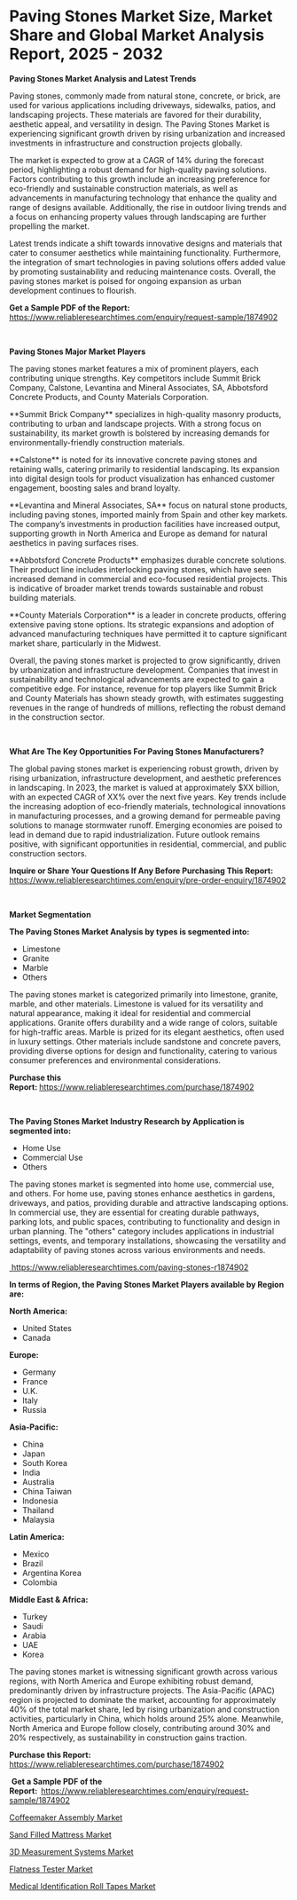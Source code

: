 <p><h1>Paving Stones Market Size, Market Share and Global Market Analysis Report, 2025 - 2032</h1></p><p><strong>Paving Stones Market Analysis and Latest Trends</strong></p>
<p><p>Paving stones, commonly made from natural stone, concrete, or brick, are used for various applications including driveways, sidewalks, patios, and landscaping projects. These materials are favored for their durability, aesthetic appeal, and versatility in design. The Paving Stones Market is experiencing significant growth driven by rising urbanization and increased investments in infrastructure and construction projects globally. </p><p>The market is expected to grow at a CAGR of 14% during the forecast period, highlighting a robust demand for high-quality paving solutions. Factors contributing to this growth include an increasing preference for eco-friendly and sustainable construction materials, as well as advancements in manufacturing technology that enhance the quality and range of designs available. Additionally, the rise in outdoor living trends and a focus on enhancing property values through landscaping are further propelling the market.</p><p>Latest trends indicate a shift towards innovative designs and materials that cater to consumer aesthetics while maintaining functionality. Furthermore, the integration of smart technologies in paving solutions offers added value by promoting sustainability and reducing maintenance costs. Overall, the paving stones market is poised for ongoing expansion as urban development continues to flourish.</p></p>
<p><strong>Get a Sample PDF of the Report:&nbsp;</strong> <a href="https://www.reliableresearchtimes.com/enquiry/request-sample/1874902?utm_campaign=2176&utm_medium=2&utm_source=Github&utm_content=ia&utm_term=31012025&utm_id=paving-stones">https://www.reliableresearchtimes.com/enquiry/request-sample/1874902</a></p>
<p>&nbsp;</p>
<p><strong>Paving Stones Major Market Players</strong></p>
<p><p>The paving stones market features a mix of prominent players, each contributing unique strengths. Key competitors include Summit Brick Company, Calstone, Levantina and Mineral Associates, SA, Abbotsford Concrete Products, and County Materials Corporation.</p><p>**Summit Brick Company** specializes in high-quality masonry products, contributing to urban and landscape projects. With a strong focus on sustainability, its market growth is bolstered by increasing demands for environmentally-friendly construction materials.</p><p>**Calstone** is noted for its innovative concrete paving stones and retaining walls, catering primarily to residential landscaping. Its expansion into digital design tools for product visualization has enhanced customer engagement, boosting sales and brand loyalty.</p><p>**Levantina and Mineral Associates, SA** focus on natural stone products, including paving stones, imported mainly from Spain and other key markets. The company’s investments in production facilities have increased output, supporting growth in North America and Europe as demand for natural aesthetics in paving surfaces rises.</p><p>**Abbotsford Concrete Products** emphasizes durable concrete solutions. Their product line includes interlocking paving stones, which have seen increased demand in commercial and eco-focused residential projects. This is indicative of broader market trends towards sustainable and robust building materials.</p><p>**County Materials Corporation** is a leader in concrete products, offering extensive paving stone options. Its strategic expansions and adoption of advanced manufacturing techniques have permitted it to capture significant market share, particularly in the Midwest.</p><p>Overall, the paving stones market is projected to grow significantly, driven by urbanization and infrastructure development. Companies that invest in sustainability and technological advancements are expected to gain a competitive edge. For instance, revenue for top players like Summit Brick and County Materials has shown steady growth, with estimates suggesting revenues in the range of hundreds of millions, reflecting the robust demand in the construction sector.</p></p>
<p>&nbsp;</p>
<p><strong>What Are The Key Opportunities For Paving Stones Manufacturers?</strong></p>
<p><p>The global paving stones market is experiencing robust growth, driven by rising urbanization, infrastructure development, and aesthetic preferences in landscaping. In 2023, the market is valued at approximately $XX billion, with an expected CAGR of XX% over the next five years. Key trends include the increasing adoption of eco-friendly materials, technological innovations in manufacturing processes, and a growing demand for permeable paving solutions to manage stormwater runoff. Emerging economies are poised to lead in demand due to rapid industrialization. Future outlook remains positive, with significant opportunities in residential, commercial, and public construction sectors.</p></p>
<p><strong>Inquire or Share Your Questions If Any Before Purchasing This Report:</strong> <a href="https://www.reliableresearchtimes.com/enquiry/pre-order-enquiry/1874902?utm_campaign=2176&utm_medium=2&utm_source=Github&utm_content=ia&utm_term=31012025&utm_id=paving-stones">https://www.reliableresearchtimes.com/enquiry/pre-order-enquiry/1874902</a></p>
<p>&nbsp;</p>
<p><strong>Market Segmentation</strong></p>
<p><strong>The Paving Stones Market Analysis by types is segmented into:</strong></p>
<p><ul><li>Limestone</li><li>Granite</li><li>Marble</li><li>Others</li></ul></p>
<p><p>The paving stones market is categorized primarily into limestone, granite, marble, and other materials. Limestone is valued for its versatility and natural appearance, making it ideal for residential and commercial applications. Granite offers durability and a wide range of colors, suitable for high-traffic areas. Marble is prized for its elegant aesthetics, often used in luxury settings. Other materials include sandstone and concrete pavers, providing diverse options for design and functionality, catering to various consumer preferences and environmental considerations.</p></p>
<p><strong>Purchase this Report:&nbsp;</strong><a href="https://www.reliableresearchtimes.com/purchase/1874902?utm_campaign=2176&utm_medium=2&utm_source=Github&utm_content=ia&utm_term=31012025&utm_id=paving-stones">https://www.reliableresearchtimes.com/purchase/1874902</a></p>
<p>&nbsp;</p>
<p><strong>The Paving Stones Market Industry Research by Application is segmented into:</strong></p>
<p><ul><li>Home Use</li><li>Commercial Use</li><li>Others</li></ul></p>
<p><p>The paving stones market is segmented into home use, commercial use, and others. For home use, paving stones enhance aesthetics in gardens, driveways, and patios, providing durable and attractive landscaping options. In commercial use, they are essential for creating durable pathways, parking lots, and public spaces, contributing to functionality and design in urban planning. The "others" category includes applications in industrial settings, events, and temporary installations, showcasing the versatility and adaptability of paving stones across various environments and needs.</p></p>
<p><a href="https://www.reliableresearchtimes.com/paving-stones-r1874902?utm_campaign=2176&utm_medium=2&utm_source=Github&utm_content=ia&utm_term=31012025&utm_id=paving-stones">&nbsp;https://www.reliableresearchtimes.com/paving-stones-r1874902</a></p>
<p><strong>In terms of Region, the Paving Stones Market Players available by Region are:</strong></p>
<p>
    <p> <strong> North America: </strong>
        <ul>
            <li>United States</li>
            <li>Canada</li>
        </ul>
        </p> 
    <p> <strong> Europe: </strong>
        <ul>
            <li>Germany</li>
            <li>France</li>
            <li>U.K.</li>
            <li>Italy</li>
            <li>Russia</li>
        </ul>
        </p> 
    <p> <strong> Asia-Pacific: </strong>
        <ul>
            <li>China</li>
            <li>Japan</li>
            <li>South Korea</li>
            <li>India</li>
            <li>Australia</li>
            <li>China Taiwan</li>
            <li>Indonesia</li>
            <li>Thailand</li>
            <li>Malaysia</li>
        </ul>
        </p> 
    <p> <strong> Latin America: </strong>
        <ul>
            <li>Mexico</li>
            <li>Brazil</li>
            <li>Argentina Korea</li>
            <li>Colombia</li>
        </ul>
        </p> 
    <p> <strong> Middle East & Africa: </strong>
        <ul>
            <li>Turkey</li>
            <li>Saudi</li>
            <li>Arabia</li>
            <li>UAE</li>
            <li>Korea</li>
        </ul>
    </p>
    </p>
<p><p>The paving stones market is witnessing significant growth across various regions, with North America and Europe exhibiting robust demand, predominantly driven by infrastructure projects. The Asia-Pacific (APAC) region is projected to dominate the market, accounting for approximately 40% of the total market share, led by rising urbanization and construction activities, particularly in China, which holds around 25% alone. Meanwhile, North America and Europe follow closely, contributing around 30% and 20% respectively, as sustainability in construction gains traction.</p></p>
<p><strong>Purchase this Report: </strong><a href="https://www.reliableresearchtimes.com/purchase/1874902?utm_campaign=2176&utm_medium=2&utm_source=Github&utm_content=ia&utm_term=31012025&utm_id=paving-stones">https://www.reliableresearchtimes.com/purchase/1874902</a></p>
<p>&nbsp;<strong>Get a Sample PDF of the Report:&nbsp;&nbsp;</strong><a href="https://www.reliableresearchtimes.com/enquiry/request-sample/1874902?utm_campaign=2176&utm_medium=2&utm_source=Github&utm_content=ia&utm_term=31012025&utm_id=paving-stones">https://www.reliableresearchtimes.com/enquiry/request-sample/1874902</a></p>
<p><strong></strong></p>
<p><p><a href="https://www.linkedin.com/pulse/comprehensive-analysis-coffeemaker-assembly-marketpresented-rcsmc?utm_campaign=2176&utm_medium=2&utm_source=Github&utm_content=ia&utm_term=31012025&utm_id=paving-stones">Coffeemaker Assembly Market</a></p><p><a href="https://github.com/delindacallegari68/Market-Research-Report-List-1/blob/main/sand-filled-mattress-market.md?utm_campaign=2176&utm_medium=2&utm_source=Github&utm_content=ia&utm_term=31012025&utm_id=paving-stones">Sand Filled Mattress Market</a></p><p><a href="https://www.linkedin.com/pulse/future-assessment-forecast-global-3d-measurement-systems-zyk4f?utm_campaign=2176&utm_medium=2&utm_source=Github&utm_content=ia&utm_term=31012025&utm_id=paving-stones">3D Measurement Systems Market</a></p><p><a href="https://www.linkedin.com/pulse/market-study-flatness-tester-size-dynamics-expected-growth-0tfjf?utm_campaign=2176&utm_medium=2&utm_source=Github&utm_content=ia&utm_term=31012025&utm_id=paving-stones">Flatness Tester Market</a></p><p><a href="https://www.linkedin.com/pulse/medical-identification-roll-tapes-market-industry-trends-forecast-p6vuc?utm_campaign=2176&utm_medium=2&utm_source=Github&utm_content=ia&utm_term=31012025&utm_id=paving-stones">Medical Identification Roll Tapes Market</a></p></p>